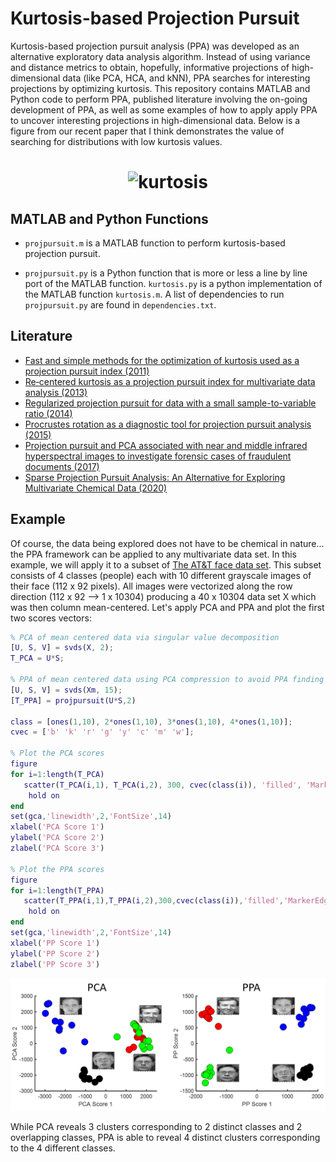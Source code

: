 Kurtosis-based Projection Pursuit
======

Kurtosis-based projection pursuit analysis (PPA) was developed as an alternative exploratory data analysis algorithm. Instead of using variance and distance metrics to obtain, hopefully, informative projections of high-dimensional data (like PCA, HCA, and kNN), PPA searches for interesting projections by optimizing kurtosis. This repository contains MATLAB and Python code to perform PPA, published literature involving the on-going development of PPA, as well as some examples of how to apply apply PPA to uncover interesting projections in high-dimensional data. Below is a figure from our recent paper that I think demonstrates the value of searching for distributions with low kurtosis values.

<h1 align="center">
<img src="https://S-Driscoll.github.io/img/dist.png" alt="kurtosis" width="500"/>
</h1>


MATLAB and Python Functions 
----------

* `projpursuit.m` is a MATLAB function to perform kurtosis-based projection pursuit.

* `projpursuit.py` is a Python function that is more or less a line by line port of the MATLAB function. `kurtosis.py` is a python implementation of the MATLAB function `kurtosis.m`. A list of dependencies to run `projpursuit.py` are found in `dependencies.txt`. 

Literature
----------

* [Fast and simple methods for the optimization of kurtosis used as a projection pursuit index (2011)](https://doi.org/10.1016/j.aca.2011.08.006)
* [Re‐centered kurtosis as a projection pursuit index for multivariate data analysis (2013)](https://doi.org/10.1002/cem.2568)
* [Regularized projection pursuit for data with a small sample-to-variable ratio (2014)](https://link.springer.com/article/10.1007/s11306-013-0612-z)
* [Procrustes rotation as a diagnostic tool for projection pursuit analysis (2015)](https://doi.org/10.1016/j.aca.2015.03.006)
* [Projection pursuit and PCA associated with near and middle infrared hyperspectral images to investigate forensic cases of fraudulent documents (2017)](https://doi.org/10.1016/j.microc.2016.10.024)
* [Sparse Projection Pursuit Analysis: An Alternative for Exploring Multivariate Chemical Data (2020)](https://pubs.acs.org/doi/abs/10.1021/acs.analchem.9b03166)

Example
----------

Of course, the data being explored does not have to be chemical in nature... the PPA framework can be applied to any multivariate data set. In this example, we will apply it to a subset of [The AT&T face data set](https://git-disl.github.io/GTDLBench/datasets/att_face_dataset/). This subset consists of 4 classes (people) each with 10 different grayscale images of their face (112 x 92 pixels). All images were vectorized along the row direction (112 x 92 --> 1 x 10304) producing a 40 x 10304 data set X which was then column mean-centered. Let's apply PCA and PPA and plot the first two scores vectors:

```matlab
% PCA of mean centered data via singular value decomposition
[U, S, V] = svds(X, 2);
T_PCA = U*S;

% PPA of mean centered data using PCA compression to avoid PPA finding spurious low kurtosis values
[U, S, V] = svds(Xm, 15);
[T_PPA] = projpursuit(U*S,2)

class = [ones(1,10), 2*ones(1,10), 3*ones(1,10), 4*ones(1,10)];
cvec = ['b' 'k' 'r' 'g' 'y' 'c' 'm' 'w'];

% Plot the PCA scores
figure
for i=1:length(T_PCA)
   scatter(T_PCA(i,1), T_PCA(i,2), 300, cvec(class(i)), 'filled', 'MarkerEdgeColor','black') 
    hold on
end
set(gca,'linewidth',2,'FontSize',14)
xlabel('PCA Score 1')
ylabel('PCA Score 2')
zlabel('PCA Score 3')

% Plot the PPA scores
figure
for i=1:length(T_PPA)
   scatter(T_PPA(i,1),T_PPA(i,2),300,cvec(class(i)),'filled','MarkerEdgeColor','black') 
    hold on
end
set(gca,'linewidth',2,'FontSize',14)
xlabel('PP Score 1')
ylabel('PP Score 2')
zlabel('PP Score 3')
```
![PCA vs PPA](https://github.com/S-Driscoll/Projection-pursuit/blob/master/common/images/PCA_PPA.PNG)

While PCA reveals 3 clusters corresponding to 2 distinct classes and 2 overlapping classes, PPA is able to reveal 4 distinct clusters corresponding to the 4 different classes.
